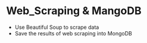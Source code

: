 # Web_Scraping & MangoDB

- Use Beautiful Soup to scrape data
- Save the results of web scraping into MongoDB
